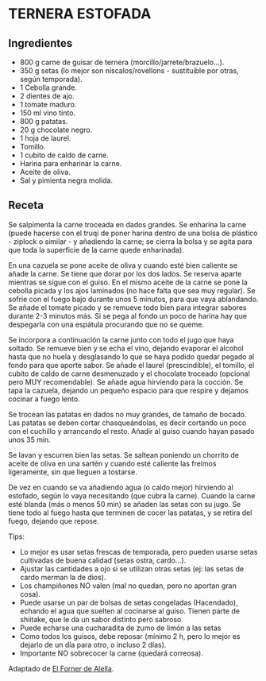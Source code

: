 # TERNERA ESTOFADA

## Ingredientes

- 800 g carne de guisar de ternera (morcillo/jarrete/brazuelo...).
- 350 g setas (lo mejor son níscalos/rovellons - sustituible por otras, según temporada).
- 1 Cebolla grande.
- 2 dientes de ajo.
- 1 tomate maduro.
- 150 ml vino tinto.
- 800 g patatas.
- 20 g chocolate negro.
- 1 hoja de laurel.
- Tomillo.
- 1 cubito de caldo de carne.
- Harina para enharinar la carne.
- Aceite de oliva.
- Sal y pimienta negra molida.


## Receta


Se salpimenta la carne troceada en dados grandes. Se enharina la carne (puede hacerse con el truqi de poner harina dentro de una bolsa de plástico - ziplock o similar - y añadiendo la carne; se cierra la bolsa y se agita para que toda la superficie de la carne quede enharinada). <br>

En una cazuela se pone aceite de oliva y cuando esté bien caliente se añade la carne. Se tiene que dorar por los dos lados. Se reserva aparte mientras se sigue con el guiso. En el mismo aceite de la carne se pone la cebolla picada y los ajos laminados (no hace falta que sea muy regular). Se sofríe con el fuego bajo durante unos 5 minutos, para que vaya ablandando. Se añade el tomate picado y se remueve todo bien para integrar sabores durante 2-3 minutos más. Si se pega al fondo un poco de harina hay que despegarla con una espátula procurando que no se queme.<br>

Se incorpora a continuación la carne junto con todo el jugo que haya soltado. Se remueve bien y se echa el vino, dejando evaporar el alcohol hasta que no huela y desglasando lo que se haya podido quedar pegado al fondo para que aporte sabor. Se añade el laurel (prescindible), el tomillo, el cubito de caldo de carne desmenuzado y el chocolate troceado (opcional pero MUY recomendable). Se añade agua hirviendo para la cocción. Se tapa la cazuela, dejando un pequeño espacio para que respire y dejamos cocinar a fuego lento. <br>

Se trocean las patatas en dados no muy grandes, de tamaño de bocado. Las patatas se deben cortar chasqueándolas, es decir cortando un poco con el cuchillo y arrancando el resto. Añadir al guiso cuando hayan pasado unos 35 min. <br>

Se lavan y escurren bien las setas. Se saltean poniendo un chorrito de aceite de oliva en una sartén y cuando esté caliente las freímos ligeramente, sin que lleguen a tostarse. <br>

De vez en cuando se va añadiendo agua (o caldo mejor) hirviendo al estofado, según lo vaya necesitando (que cubra la carne). Cuando la carne esté blanda (más o menos 50 min) se añaden las setas con su jugo. Se tiene todo al fuego hasta que terminen de cocer las patatas, y se retira del fuego, dejando que repose. <br>

Tips:

- Lo mejor es usar setas frescas de temporada, pero pueden usarse setas cultivadas de buena calidad (setas ostra, cardo...). 
- Ajustar las cantidades a ojo si se utilizan otras setas (ej: las setas de cardo merman la de dios).
- Los champiñones NO valen (mal no quedan, pero no aportan gran cosa).
- Puede usarse un par de bolsas de setas congeladas (Hacendado), echando el agua que suelten al cocinarse al guiso. Tienen parte de shiitake, que le da un sabor distinto pero sabroso.
- Puede echarse una cucharadita de zumo de limón a las setas
- Como todos los guisos, debe reposar (mínimo 2 h, pero lo mejor es dejarlo de un día para otro, o incluso 2 días).
- Importante NO sobrecocer la carne (quedará correosa).

Adaptado de [El Forner de Alella](https://elfornerdealella.com/ternera-estofada-setas/).